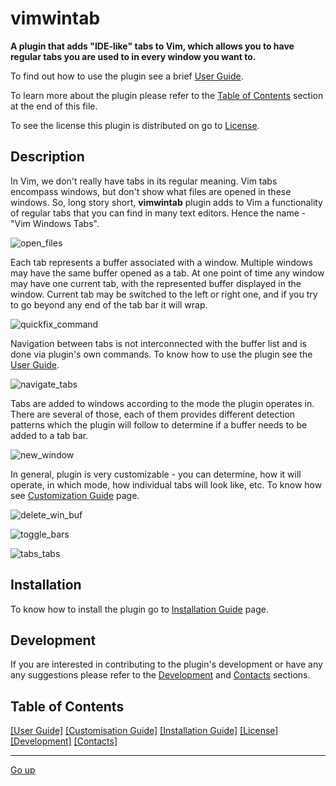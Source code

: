 vimwintab
=========

**A plugin that adds "IDE-like" tabs to Vim, which allows you to have regular
tabs you are used to in every window you want to.**

To find out how to use the plugin see a brief [User Guide](https://github.com/boson-joe/vimwintab/wiki/Vimwintab-User-Guide#vimwintab-user-guide).

To learn more about the plugin please refer to the [Table of Contents](https://github.com/boson-joe/vimwintab#table-of-contents) section at the end of this file.

To see the license this plugin is distributed on go to [License](https://github.com/boson-joe/vimwintab/blob/master/license.txt).

Description
----------

In Vim, we don't really have tabs in its regular meaning. Vim tabs encompass windows, but don't show what files are opened in these windows. So, long story short, **vimwintab** plugin adds to Vim a functionality of regular tabs that you can find in many text editors. Hence the name - "Vim Windows Tabs".

![open_files](https://user-images.githubusercontent.com/85287376/125200646-a1965600-e274-11eb-9761-b8e4cdfe7aa6.gif "open files with vimwintab")

Each tab represents a buffer associated with a window. Multiple windows may have the same buffer opened as a tab. At one point of time any window may have 
one current tab, with the represented buffer displayed in the window. Current tab may be switched to the left or right one, and if you try to go beyond any end of the tab bar it will wrap.

![quickfix_command](https://user-images.githubusercontent.com/85287376/125200645-a0fdbf80-e274-11eb-869d-5f5399cadaed.gif "handling resize")

Navigation between tabs is not interconnected with the buffer list and is done via plugin's own commands. To know how to use the plugin see the [User Guide](https://github.com/boson-joe/vimwintab/wiki/Vimwintab-User-Guide#vimwintab-user-guide).

![navigate_tabs](https://user-images.githubusercontent.com/85287376/125200647-a22eec80-e274-11eb-9950-1cd6ac6a3941.gif "navigating tab bars")

Tabs are added to windows according to the mode the plugin operates in. There are several of those, each of them provides different detection patterns which the plugin will follow to determine if a buffer needs to be added to a tab bar.

![new_window](https://user-images.githubusercontent.com/85287376/125200644-9fcc9280-e274-11eb-8149-0f2d1451bfa6.gif "opening a new window")

In general, plugin is very customizable - you can determine, how it will operate, in which mode, how individual tabs will look like, etc. To know how see [Customization Guide](https://github.com/boson-joe/vimwintab/wiki/Vimwintab-customization-guide#vimwintab-customization-guide) page.

![delete_win_buf](https://user-images.githubusercontent.com/85287376/125200642-9e9b6580-e274-11eb-8fec-c40d4109f288.gif "deleting tabs and windows")

![toggle_bars](https://user-images.githubusercontent.com/85287376/125277459-1c657c80-e31a-11eb-8488-83fa3732bf81.gif "toggling tab bars")

![tabs_tabs](https://user-images.githubusercontent.com/85287376/125277461-1cfe1300-e31a-11eb-8213-144e8a5378c2.gif "using multiple Vim tabs")

Installation
------------

To know how to install the plugin go to [Installation Guide](https://github.com/boson-joe/vimwintab/wiki/Vimwintab-installation-guide) page.

Development
-----------

If you are interested in contributing to the plugin's development or have any any suggestions please refer to the [Development](https://github.com/boson-joe/vimwintab/wiki/Vimwintab-development#vimwintab-development) and [Contacts](https://github.com/boson-joe/vimwintab/wiki/Vimwintab-contacts#vimwintab-contacts) sections.

Table of Contents
-----------------

[[User Guide]](https://github.com/boson-joe/vimwintab/wiki/Vimwintab-User-Guide#vimwintab-user-guide) [[Customisation Guide]](https://github.com/boson-joe/vimwintab/wiki/Vimwintab-customization-guide#vimwintab-customization-guide) [[Installation Guide]](https://github.com/boson-joe/vimwintab/wiki/Vimwintab-installation-guide) [[License]](https://github.com/boson-joe/vimwintab/blob/master/license.txt) [[Development]](https://github.com/boson-joe/vimwintab/wiki/Vimwintab-development#vimwintab-development) [[Contacts]](https://github.com/boson-joe/vimwintab/wiki/Vimwintab-contacts#vimwintab-contacts)

-----

[Go up](https://github.com/boson-joe/vimwintab#vimwintab)
